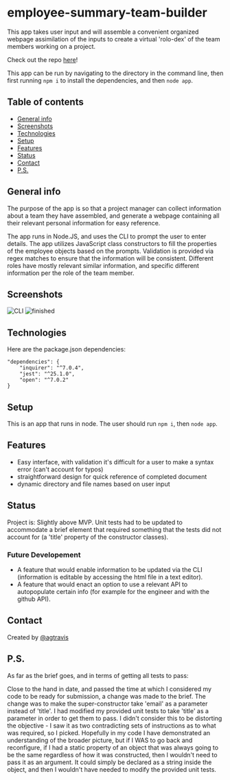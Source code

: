 # employee-summary-team-builder

This app takes user input and will assemble a convenient organized webpage assimilation of the inputs to create a virtual 'rolo-dex' of the team members working on a project.

Check out the repo [here](https://github.com/agtravis/employee-summary-team-builder)!

This app can be run by navigating to the directory in the command line, then first running `npm i` to install the dependencies, and then `node app`.

## Table of contents

- [General info](#general-info)
- [Screenshots](#screenshots)
- [Technologies](#technologies)
- [Setup](#setup)
- [Features](#features)
- [Status](#status)
- [Contact](#contact)
- [P.S.](#ps)

## General info

The purpose of the app is so that a project manager can collect information about a team they have assembled, and generate a webpage containing all their relevant personal information for easy reference.

The app runs in Node.JS, and uses the CLI to prompt the user to enter details. The app utilizes JavaScript class constructors to fill the properties of the employee objects based on the prompts. Validation is provided via regex matches to ensure that the information will be consistent. Different roles have mostly relevant similar information, and specific different information per the role of the team member.

## Screenshots

![CLI](https://github.com/agtravis/node-resume-generator/blob/master/assets/images/CLI.PNG)
![finished](https://github.com/agtravis/node-resume-generator/blob/master/assets/images/output.PNG)

## Technologies

Here are the package.json dependencies:

    "dependencies": {
        "inquirer": "^7.0.4",
        "jest": "^25.1.0",
        "open": "^7.0.2"
    }

## Setup

This is an app that runs in node. The user should run `npm i`, then `node app`.

## Features

- Easy interface, with validation it's difficult for a user to make a syntax error (can't account for typos)
- straightforward design for quick reference of completed document
- dynamic directory and file names based on user input

## Status

Project is: Slightly above MVP. Unit tests had to be updated to accommodate a brief element that required something that the tests did not account for (a 'title' property of the constructor classes).

### Future Developement

- A feature that would enable information to be updated via the CLI (information is editable by accessing the html file in a text editor).
- A feature that would enact an option to use a relevant API to autopopulate certain info (for example for the engineer and with the github API).

## Contact

Created by [@agtravis](https://agtravis.github.io/)

## P.S.

As far as the brief goes, and in terms of getting all tests to pass:

Close to the hand in date, and passed the time at which I considered my code to be ready for submission, a change was made to the brief. The change was to make the super-constructor take 'email' as a parameter instead of 'title'. I had modified my provided unit tests to take 'title' as a parameter in order to get them to pass. I didn't consider this to be distorting the objective - I saw it as two contradicting sets of instructions as to what was required, so I picked. Hopefully in my code I have demonstrated an understanding of the broader picture, but if I WAS to go back and reconfigure, if I had a static property of an object that was always going to be the same regardless of how it was constructed, then I wouldn't need to pass it as an argument. It could simply be declared as a string inside the object, and then I wouldn't have needed to modify the provided unit tests.
